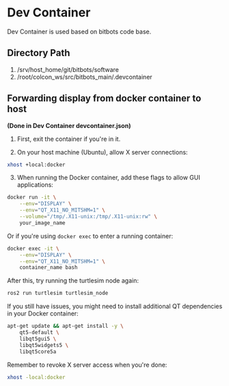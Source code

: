 # Dev Container
Dev Container is used based on bitbots code base.

## Directory Path
1. /srv/host_home/git/bitbots/software
2. /root/colcon_ws/src/bitbots_main/.devcontainer

## Forwarding display from docker container to host
**(Done in Dev Container devcontainer.json)** 

1. First, exit the container if you're in it.

2. On your host machine (Ubuntu), allow X server connections:
```bash
xhost +local:docker
```

3. When running the Docker container, add these flags to allow GUI applications:
```bash
docker run -it \
    --env="DISPLAY" \
    --env="QT_X11_NO_MITSHM=1" \
    --volume="/tmp/.X11-unix:/tmp/.X11-unix:rw" \
    your_image_name
```

Or if you're using `docker exec` to enter a running container:
```bash
docker exec -it \
    --env="DISPLAY" \
    --env="QT_X11_NO_MITSHM=1" \
    container_name bash
```

After this, try running the turtlesim node again:
```bash
ros2 run turtlesim turtlesim_node
```

If you still have issues, you might need to install additional QT dependencies in your Docker container:
```bash
apt-get update && apt-get install -y \
    qt5-default \
    libqt5gui5 \
    libqt5widgets5 \
    libqt5core5a
```

Remember to revoke X server access when you're done:
```bash
xhost -local:docker
```

